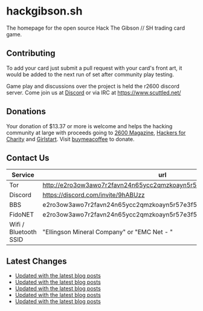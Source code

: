 # hackgibson.sh
The homepage for the open source Hack The Gibson // SH trading card game.


## Contributing

To add your card just submit a pull request with your card's front art, it would be added to the next run of set after community play testing.

Game play and discussions over the project is held the r2600 discord server. Come join us at [Discord](https://discord.com/invite/9hABUzz) or via IRC at https://www.scuttled.net/


## Donations

Your donation of $13.37 or more is welcome and helps the hacking community at large with proceeds going to [2600 Magazine](https://2600.com/), [Hackers for Charity](https://hackersforcharity.org) and [Girlstart](https://girlstart.org).  Visit [buymeacoffee](https://www.buymeacoffee.com/hackgibson.sh) to donate.


## Contact Us

Service | url
-|-
Tor | http://e2ro3ow3awo7r2favn24n65ycc2qmzkoayn5r57e3f56nvjwdcgg32ad.onion
Discord | https://discord.com/invite/9hABUzz
BBS | e2ro3ow3awo7r2favn24n65ycc2qmzkoayn5r57e3f56nvjwdcgg32ad.onion:23
FidoNET | e2ro3ow3awo7r2favn24n65ycc2qmzkoayn5r57e3f56nvjwdcgg32ad.onion:24554
Wifi / Bluetooth SSID | "Ellingson Mineral Company" or "EMC Net - <fidonet address>"

## Latest Changes
<!-- BLOG-POST-LIST:START -->
- [Updated with the latest blog posts](https://github.com/DFW2600/hackgibson.sh/commit/308f926d92956933ad02133f4da4c4f28ed94773)
- [Updated with the latest blog posts](https://github.com/DFW2600/hackgibson.sh/commit/412a7a1a34dc47e66d6a6ae8746b371cddf23fd2)
- [Updated with the latest blog posts](https://github.com/DFW2600/hackgibson.sh/commit/7d383b7e7b34e2e482b74e8a4a66cabe4d553d20)
- [Updated with the latest blog posts](https://github.com/DFW2600/hackgibson.sh/commit/45c4e83f32e570e3a816a4455e56b344f030229d)
- [Updated with the latest blog posts](https://github.com/DFW2600/hackgibson.sh/commit/f2c6261cbd6f563518dc742f13ab253a5e87191d)
<!-- BLOG-POST-LIST:END -->
